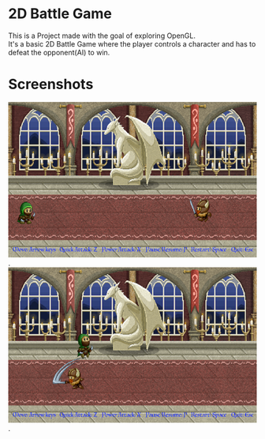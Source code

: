 # 2D Battle Game
This is a Project made with the goal of exploring OpenGL.  
It's a basic 2D Battle Game where the player controls a character and has to defeat the opponent(AI) to win.  
  
# Screenshots

![game screenshot](/screenshots/screenshot_4.png). 
![game screenshot2](/screenshots/screenshot_1.png).  
